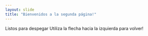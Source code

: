 ```yaml
---
layout: slide
title: "Bienvenidos a la segunda página!"
---
```

Listos para despegar
Utiliza la flecha hacia la izquierda para volver!
